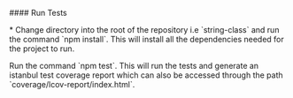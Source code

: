\#\#\#\# Run Tests

\* Change directory into the root of the repository i.e \`string-class\` and run the command \`npm install\`. This will install all the dependencies needed for the project to run.

Run the command \`npm test\`. This will run the tests and generate an istanbul test coverage report which can also be accessed through the path \`coverage\/lcov-report\/index.html\`.

